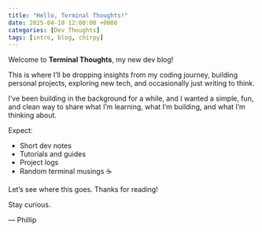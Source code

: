 ```yaml
---
title: "Hello, Terminal Thoughts!"
date: 2025-04-10 12:00:00 +0000
categories: [Dev Thoughts]
tags: [intro, blog, chirpy]
---
```


Welcome to **Terminal Thoughts**, my new dev blog!

This is where I’ll be dropping insights from my coding journey, building personal projects, exploring new tech, and occasionally just writing to think.

I’ve been building in the background for a while, and I wanted a simple, fun, and clean way to share what I’m learning, what I’m building, and what I’m thinking about.

Expect:
- Short dev notes
- Tutorials and guides
- Project logs
- Random terminal musings ☕

Let’s see where this goes. Thanks for reading!

Stay curious.

— Phillip
